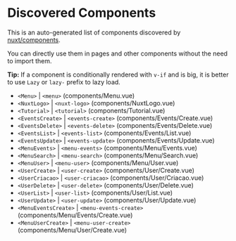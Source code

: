 # Discovered Components

This is an auto-generated list of components discovered by [nuxt/components](https://github.com/nuxt/components).

You can directly use them in pages and other components without the need to import them.

**Tip:** If a component is conditionally rendered with `v-if` and is big, it is better to use `Lazy` or `lazy-` prefix to lazy load.

- `<Menu>` | `<menu>` (components/Menu.vue)
- `<NuxtLogo>` | `<nuxt-logo>` (components/NuxtLogo.vue)
- `<Tutorial>` | `<tutorial>` (components/Tutorial.vue)
- `<EventsCreate>` | `<events-create>` (components/Events/Create.vue)
- `<EventsDelete>` | `<events-delete>` (components/Events/Delete.vue)
- `<EventsList>` | `<events-list>` (components/Events/List.vue)
- `<EventsUpdate>` | `<events-update>` (components/Events/Update.vue)
- `<MenuEvents>` | `<menu-events>` (components/Menu/Events.vue)
- `<MenuSearch>` | `<menu-search>` (components/Menu/Search.vue)
- `<MenuUser>` | `<menu-user>` (components/Menu/User.vue)
- `<UserCreate>` | `<user-create>` (components/User/Create.vue)
- `<UserCriacao>` | `<user-criacao>` (components/User/Criacao.vue)
- `<UserDelete>` | `<user-delete>` (components/User/Delete.vue)
- `<UserList>` | `<user-list>` (components/User/List.vue)
- `<UserUpdate>` | `<user-update>` (components/User/Update.vue)
- `<MenuEventsCreate>` | `<menu-events-create>` (components/Menu/Events/Create.vue)
- `<MenuUserCreate>` | `<menu-user-create>` (components/Menu/User/Create.vue)
